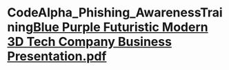 # CodeAlpha_Phishing_AwarenessTraining[Blue Purple Futuristic Modern 3D Tech Company Business Presentation.pdf](https://github.com/abir1234-art/CodeAlpha_Phishing_AwarenessTraining/files/14320283/Blue.Purple.Futuristic.Modern.3D.Tech.Company.Business.Presentation.pdf)
